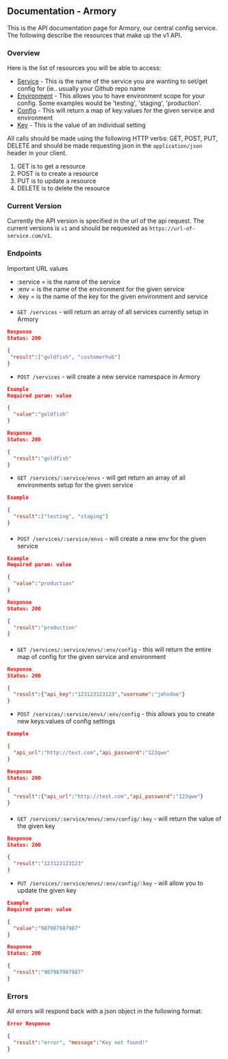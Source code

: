 ## Documentation - Armory
This is the API documentation page for Armory, our central config
service. The following describe the resources that make up the v1 API.

### Overview
Here is the list of resources you will be able to access:

* [Service](#service) - This is the name of the service you are wanting to set/get
config for (ie.. usually your Github repo name
* [Environment](#environment) - This allows you to have environment scope for your
config. Some examples would be 'testing', 'staging', 'production'.
* [Config](#config) - This will return a map of key:values for the given service
and environment
* [Key](#key) - This is the value of an individual setting


All calls should be made using the following HTTP verbs: GET, POST, PUT,
DELETE and should be made requesting json in the `application/json`
header in your client.

1. GET is to get a resource
2. POST is to create a resource
3. PUT is to update a resource
4. DELETE is to delete the resource

### Current Version
Currently the API version is specified in the url of the api request. The
current versions is `v1` and should be requested as
`https://url-of-service.com/v1`.

### Endpoints

Important URL values
* :service = is the name of the service
* :env = is the name of the environment for the given service
* :key = is the name of the key for the given environment and service


#### **<style id="service">Service</style>**

* `GET /services` - will return an array of all services currently setup in Armory

```json
Response
Status: 200

{
 "result":["goldfish", "customerhub"]
}
```


* `POST /services` - will create a new service namespace in Armory

```json
Example
Required param: value

{
  "value":"goldfish"
}
```
```json
Response
Status: 200

{
  "result":"goldfish"
}
```

* `GET /services/:service/envs` - will get return an array of all environments setup for the given service

```json
Example

{
  "result":["testing", "staging"]
}
```

#### **<style id="environment">Environments</style>**

* `POST /services/:service/envs` - will create a new env for the given service

```json
Example
Required param: value

{
  "value":"production"
}
```
```json
Response
Status: 200

{
  "result":"production"
}
```

#### **<style id="config">Config</style>**

* `GET /services/:service/envs/:env/config` - this will return the entire map of config for the given service and environment

```json
Response
Status: 200

{
  "result":{"api_key":"123123123123","username":"johndoe"}
}
```

* `POST /services/:service/envs/:env/config` - this allows you to create new keys:values of config settings

```json
Example

{
  "api_url":"http://test.com","api_password":"123qwe"
}
```

```json
Response
Status: 200

{
  "result":{"api_url":"http://test.com","api_password":"123qwe"}
}
```

#### **<style id="key">Key</style>**

* `GET /services/:service/envs/:env/config/:key` - will return the value of the given key

```json
Response
Status: 200

{
  "result":"123123123123"
}
```

* `PUT /services/:service/envs/:env/config/:key` - will allow you to update the given key

```json
Example
Required param: value

{
  "value":"987987987987"
}
```

```json
Response
Status: 200

{
  "result":"987987987987"
}
```

### Errors

All errors will respond back with a json object in the following format:

```json
Error Response

{
  "result":"error", "message":"Key not found!"
}
```
